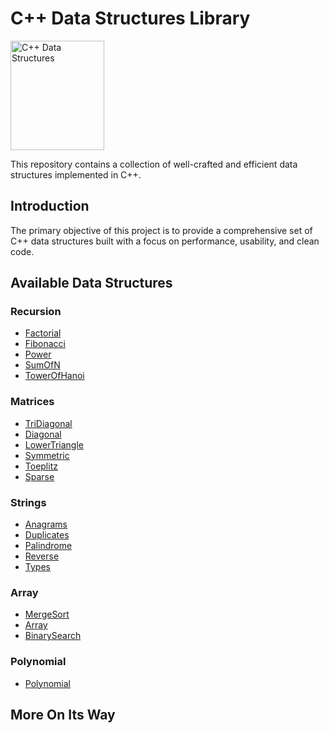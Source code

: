 # C++ Data Structures Library

<img src="https://i.hizliresim.com/7t0zgng.png" alt="C++ Data Structures" width="150" height="175">

This repository contains a collection of well-crafted and efficient data structures implemented in C++.

## Introduction

The primary objective of this project is to provide a comprehensive set of C++ data structures built with a focus on performance, usability, and clean code.

## Available Data Structures

### Recursion
- [Factorial](./Recursion/Factorial.h)
- [Fibonacci](./Recursion/Fibonacci.h)
- [Power](./Recursion/Power.h)
- [SumOfN](./Recursion/SumOfN.h)
- [TowerOfHanoi](./Recursion/TowerOfHanoi.h)

### Matrices
- [TriDiagonal](./Matrices/TriDiagonal.h)
- [Diagonal](./Matrices/Diagonal.h)
- [LowerTriangle](./Matrices/LowerTriangle.h)
- [Symmetric](./Matrices/Symmetric.h)
- [Toeplitz](./Matrices/Toeplitz.h)
- [Sparse](./Matrices/Sparse.h)

### Strings
- [Anagrams](./Strings/Anagrams.h)
- [Duplicates](./Strings/Duplicates.h)
- [Palindrome](./Strings/Palindrome.h)
- [Reverse](./Strings/Reverse.h)
- [Types](./Strings/Types.h)

### Array
- [MergeSort](./Array/MergeSort.h)
- [Array](./Array/Array.h)
- [BinarySearch](./Array/BinarySearch.h)

### Polynomial
- [Polynomial](./Polynomial/Polynomial)

## More On Its Way
